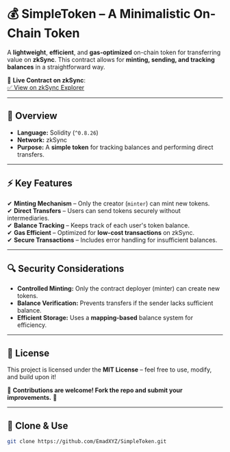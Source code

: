 # 💰 SimpleToken – A Minimalistic On-Chain Token  

A **lightweight**, **efficient**, and **gas-optimized** on-chain token for transferring value on **zkSync**. This contract allows for **minting, sending, and tracking balances** in a straightforward way.  

🔗 **Live Contract on zkSync**:  
[✅ View on zkSync Explorer](PLACEHOLDER_FOR_DEPLOYMENT_LINK)  

---  

## 📜 Overview  

- **Language:** Solidity (`^0.8.26`)  
- **Network:** zkSync  
- **Purpose:** A **simple token** for tracking balances and performing direct transfers.  

---  

## ⚡ Key Features  

✔ **Minting Mechanism** – Only the creator (`minter`) can mint new tokens.  
✔ **Direct Transfers** – Users can send tokens securely without intermediaries.  
✔ **Balance Tracking** – Keeps track of each user's token balance.  
✔ **Gas Efficient** – Optimized for **low-cost transactions** on zkSync.  
✔ **Secure Transactions** – Includes error handling for insufficient balances.  

---  

## 🔍 Security Considerations  

- **Controlled Minting:** Only the contract deployer (minter) can create new tokens.  
- **Balance Verification:** Prevents transfers if the sender lacks sufficient balance.  
- **Efficient Storage:** Uses a **mapping-based** balance system for efficiency.  

---  

## 📄 License  

This project is licensed under the **MIT License** – feel free to use, modify, and build upon it!  

📌 **Contributions are welcome! Fork the repo and submit your improvements.** 🚀  

---  

## 🔧 Clone & Use  

```bash
git clone https://github.com/EmadXYZ/SimpleToken.git
```
